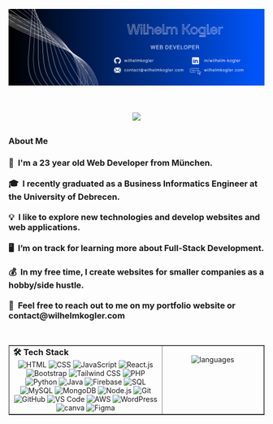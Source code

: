 <p><img src="aha.png" alt="Wilhelm Kogler Banner"></p>


<h1 align="center">
    <img src="https://readme-typing-svg.herokuapp.com?font=Fira+Code&size=35&duration=3500&pause=500&color=00000&center=true&vCenter=true&width=500&height=50&lines=👋+Hey!;My+name+is+Wilhelm;That's+it+🤪" />
</h1>


<h3 id="-about-me" >About Me</h3>
<h3>
👦 &nbsp;I'm a 23 year old Web Developer from München. <br><br>
🎓 &nbsp;I recently graduated as a Business Informatics Engineer at the University of Debrecen.<br><br>
💡 &nbsp;I like to explore new technologies and develop websites and web applications.<br><br>
🖥️ &nbsp;I’m on track for learning more about Full-Stack Development.<br><br>
💰 &nbsp;In my free time, I create websites for smaller companies as a hobby/side hustle.<br><br>
💬 &nbsp;Feel free to reach out to me on my portfolio website or contact@wilhelmkogler.com</h3> <br>



<table border="none" cellspacing="0" cellpadding="0">
  <tr border="none">
    <td valign="top" width="60%" border="none">
      <h3 style="margin: 0;">🛠️ Tech Stack</h3>
      <div align="center" border="none">
        <img src="https://img.icons8.com/color/100/html-5.png" width="75" title="HTML">
        <img src="https://img.icons8.com/color/100/css3.png" width="75" title="CSS">
        <img src="https://img.icons8.com/color/100/javascript.png" width="75" title="JavaScript">
        <img src="https://img.icons8.com/color/100/react-native.png" width="75" title="React.js">
        <img src="https://img.icons8.com/color/100/bootstrap--v2.png" width="75" title="Bootstrap">
        <img src="https://img.icons8.com/color/100/tailwind_css.png" width="75" title="Tailwind CSS">
        <img src="https://img.icons8.com/officel/80/php-logo.png" width="75" title="PHP">
        <img src="https://img.icons8.com/color/100/python.png" width="75" title="Python">
        <img src="https://img.icons8.com/color/100/java-coffee-cup-logo--v1.png" width="75" title="Java">
          <img src="https://img.icons8.com/color/100/firebase.png" width="75" title="Firebase">
        <img src="https://img.icons8.com/fluency/100/sql.png" width="75" title="SQL">
        <img src="https://img.icons8.com/color/100/mysql-logo.png" width="75" title="MySQL"> 
        <img src="https://img.icons8.com/external-tal-revivo-color-tal-revivo/100/external-mongodb-a-cross-platform-document-oriented-database-program-logo-color-tal-revivo.png" width="75" title="MongoDB">
        <img src="https://img.icons8.com/color/100/nodejs.png" width="75" title="Node.js">
        <img src="https://img.icons8.com/color/100/git.png" width="75" title="Git">
        <img src="https://img.icons8.com/color/100/github.png" width="75" title="GitHub">
        <img src="https://img.icons8.com/color/100/visual-studio-code-2019.png" width="75" title="VS Code">
        <img src="https://img.icons8.com/color/100/amazon-web-services.png" width="75" title="AWS">
        <img src="https://img.icons8.com/stickers/100/wordpress.png" width="75" title="WordPress">
        <img src="https://img.icons8.com/fluency/100/canva.png" width="75" alt="canva"/>
        <img src="https://img.icons8.com/color/100/figma--v1.png" width="75" title="Figma">
      </div>
    </td>
    <td valign="top" align="center" width="40%"><br>
      <img src="https://github-readme-stats.vercel.app/api/top-langs/?username=wilhelmkogler&theme=radical&show_icons=true&hide_border=true&layout=pie" alt="languages" />
    </td>
  </tr>
</table>
  
